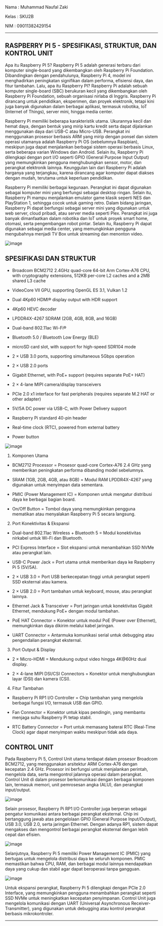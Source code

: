 Nama : Muhammad Naufal Zaki

Kelas : SKU2B

NIM : 09011382429154

---

## RASPBERRY PI 5 - SPESIFIKASI, STRUKTUR, DAN KONTROL UNIT

Apa itu Raspberry PI 5? Raspberry PI 5 adalah generasi terbaru dari komputer single-board yang dikembangkan oleh Raspberry Pi Foundation. Dibandingkan dengan pendahulunya, Raspberry Pi 4, model ini menghadirkan peningkatan signifikan dalam performa, efisiensi daya, dan fitur tambahan. Lalu, apa itu Raspberry PI? Raspberry Pi adalah sebuah komputer single-board (SBC) berukuran kecil yang dikembangkan oleh Raspberry Pi Foundation, sebuah organisasi nirlaba di Inggris. Raspberry Pi dirancang untuk pendidikan, eksperimen, dan proyek elektronik, tetapi kini juga banyak digunakan dalam berbagai aplikasi, termasuk robotika, IoT (Internet of Things), server mini, hingga media center.

Raspberry Pi memiliki beberapa karakteristik utama. Ukurannya kecil dan hemat daya, dengan bentuk yang mirip kartu kredit serta dapat dijalankan menggunakan daya dari USB-C atau Micro-USB. Perangkat ini menggunakan prosesor berbasis ARM yang mirip dengan ponsel dan sistem operasi utamanya adalah Raspberry Pi OS (sebelumnya Raspbian), meskipun juga dapat menjalankan berbagai sistem operasi berbasis Linux, serta beberapa varian Windows dan Android. Selain itu, Raspberry Pi dilengkapi dengan port I/O seperti GPIO (General Purpose Input Output) yang memungkinkan pengguna menghubungkan sensor, motor, dan perangkat elektronik lainnya. Keunggulan lain dari Raspberry Pi adalah harganya yang terjangkau, karena dirancang agar komputer dapat diakses dengan mudah, terutama untuk keperluan pendidikan.  

Raspberry Pi memiliki berbagai kegunaan. Perangkat ini dapat digunakan sebagai komputer mini yang berfungsi sebagai desktop ringan. Selain itu, Raspberry Pi mampu menjalankan emulator game klasik seperti NES dan PlayStation 1, sehingga cocok untuk gaming retro. Dalam bidang jaringan, Raspberry Pi dapat berfungsi sebagai server mini yang digunakan untuk web server, cloud pribadi, atau server media seperti Plex. Perangkat ini juga banyak dimanfaatkan dalam robotika dan IoT untuk proyek smart home, otomasi, serta pengembangan robot pintar. Selain itu, Raspberry Pi dapat digunakan sebagai media center, yang memungkinkan pengguna mengubahnya menjadi TV Box untuk streaming dan menonton video.

![image](https://github.com/user-attachments/assets/6fc21802-7c2a-4ded-95f1-5f28c86e4fe9)

## SPESIFIKASI DAN STRUKTUR

- Broadcom BCM2712 2.4GHz quad-core 64-bit Arm Cortex-A76 CPU, with cryptography extensions, 512KB per-core L2 caches and a 2MB shared L3 cache

- VideoCore VII GPU, supporting OpenGL ES 3.1, Vulkan 1.2

- Dual 4Kp60 HDMI® display output with HDR support

- 4Kp60 HEVC decoder

- LPDDR4X-4267 SDRAM (2GB, 4GB, 8GB, and 16GB)

- Dual-band 802.11ac Wi-Fi®

- Bluetooth 5.0 / Bluetooth Low Energy (BLE)

- microSD card slot, with support for high-speed SDR104 mode

- 2 × USB 3.0 ports, supporting simultaneous 5Gbps operation

- 2 × USB 2.0 ports

- Gigabit Ethernet, with PoE+ support (requires separate PoE+ HAT)

- 2 × 4-lane MIPI camera/display transceivers

- PCIe 2.0 x1 interface for fast peripherals (requires separate M.2 HAT or other adapter)

- 5V/5A DC power via USB-C, with Power Delivery support

- Raspberry Pi standard 40-pin header

- Real-time clock (RTC), powered from external battery

- Power button

![image](https://github.com/user-attachments/assets/d976beaf-76e5-4455-9eda-477b33f47b57)

1. Komponen Utama
   
   
- BCM2712 Processor = Prosesor quad-core Cortex-A76 2.4 GHz yang memberikan peningkatan performa dibanding model sebelumnya.

- SRAM (1GB, 2GB, 4GB, atau 8GB) = Modul RAM LPDDR4X-4267 yang digunakan untuk menyimpan data sementara.

- PMIC (Power Management IC) = Komponen untuk mengatur distribusi daya ke berbagai bagian board.

- On/Off Button = Tombol daya yang memungkinkan pengguna mematikan atau menyalakan Raspberry Pi 5 secara langsung.

2. Port Konektivitas & Ekspansi

   
- Dual-band 802.11ac Wireless + Bluetooth 5 = Modul konektivitas nirkabel untuk Wi-Fi dan Bluetooth.

- PCI Express Interface = Slot ekspansi untuk menambahkan SSD NVMe atau perangkat lain.

- USB-C Power Jack = Port utama untuk memberikan daya ke Raspberry Pi 5 (5V/5A).

- 2 × USB 3.0 = Port USB berkecepatan tinggi untuk perangkat seperti SSD eksternal atau kamera.

- 2 × USB 2.0 = Port tambahan untuk keyboard, mouse, atau perangkat lainnya.

- Ethernet Jack & Transceiver = Port jaringan untuk konektivitas Gigabit Ethernet, mendukung PoE+ dengan modul tambahan.

- PoE HAT Connector = Konektor untuk modul PoE (Power over Ethernet), memungkinkan daya dikirim melalui kabel jaringan.

- UART Connector = Antarmuka komunikasi serial untuk debugging atau pengendalian perangkat eksternal.

3. Port Output & Display

   
- 2 × Micro-HDMI = Mendukung output video hingga 4K@60Hz dual display.

- 2 × 4-lane MIPI DSI/CSI Connectors = Konektor untuk menghubungkan layar (DSI) dan kamera (CSI).

4. Fitur Tambahan

   
- Raspberry Pi RP1 I/O Controller = Chip tambahan yang mengelola berbagai fungsi I/O, termasuk USB dan GPIO.

- Fan Connector = Konektor untuk kipas pendingin, yang membantu menjaga suhu Raspberry Pi tetap stabil.

- RTC Battery Connector = Port untuk memasang baterai RTC (Real-Time Clock) agar dapat menyimpan waktu meskipun tidak ada daya.

## CONTROL UNIT

Pada Raspberry Pi 5, Control Unit utama terdapat dalam prosesor Broadcom BCM2712, yang menggunakan arsitektur ARM Cortex-A76 dengan kecepatan 2.4 GHz. Prosesor ini berfungsi untuk menjalankan perintah, mengelola data, serta mengontrol jalannya operasi dalam perangkat. Control Unit di dalam prosesor berkomunikasi dengan berbagai komponen lain, termasuk memori, unit pemrosesan angka (ALU), dan perangkat input/output.

![image](https://github.com/user-attachments/assets/3529ab99-565c-48f8-94cb-0816d024429f)

Selain prosesor, Raspberry Pi RP1 I/O Controller juga berperan sebagai pengatur komunikasi antara berbagai perangkat eksternal. Chip ini bertanggung jawab atas pengelolaan GPIO (General Purpose Input/Output), USB 3.0, USB 2.0, serta jaringan Ethernet. Dengan adanya RP1, sistem dapat mengakses dan mengontrol berbagai perangkat eksternal dengan lebih cepat dan efisien.

![image](https://github.com/user-attachments/assets/131eeec4-bad0-4641-b4a0-c6831826dbbf)

Selanjutnya, Raspberry Pi 5 memiliki Power Management IC (PMIC) yang bertugas untuk mengelola distribusi daya ke seluruh komponen. PMIC memastikan bahwa CPU, RAM, dan berbagai modul lainnya mendapatkan daya yang cukup dan stabil agar dapat beroperasi tanpa gangguan.

![image](https://github.com/user-attachments/assets/786be748-bd72-485c-8ad9-3d86f0bac8f8)

Untuk ekspansi perangkat, Raspberry Pi 5 dilengkapi dengan PCIe 2.0 Interface, yang memungkinkan pengguna menambahkan perangkat seperti SSD NVMe untuk meningkatkan kecepatan penyimpanan. Control Unit juga mengelola komunikasi dengan UART (Universal Asynchronous Receiver-Transmitter), yang digunakan untuk debugging atau kontrol perangkat berbasis mikrokontroler.

---

